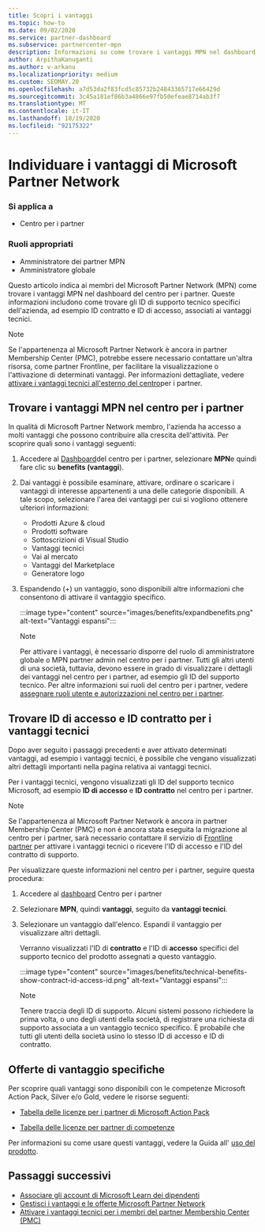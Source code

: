 ```yaml
---
title: Scopri i vantaggi
ms.topic: how-to
ms.date: 09/02/2020
ms.service: partner-dashboard
ms.subservice: partnercenter-mpn
description: Informazioni su come trovare i vantaggi MPN nel dashboard del centro per i partner. Sono incluse informazioni su come trovare l'ID di accesso e l'ID del contratto per i vantaggi tecnici.
author: ArpithaKanuganti
ms.author: v-arkanu
ms.localizationpriority: medium
ms.custom: SEOMAY.20
ms.openlocfilehash: a7d53da2f83fcd5c85732b24843365717e66429d
ms.sourcegitcommit: 3c45a181ef86b3a4866e97fb50efeae8714ab3f7
ms.translationtype: MT
ms.contentlocale: it-IT
ms.lasthandoff: 10/19/2020
ms.locfileid: "92175322"
---
```

# <a name="locate-your-microsoft-partner-network-benefits"></a>Individuare i vantaggi di Microsoft Partner Network 

### <a name="applies-to"></a>Si applica a

- Centro per i partner

### <a name="appropriate-roles"></a>Ruoli appropriati

- Amministratore dei partner MPN
- Amministratore globale

Questo articolo indica ai membri del Microsoft Partner Network (MPN) come trovare i vantaggi MPN nel dashboard del centro per i partner. Queste informazioni includono come trovare gli ID di supporto tecnico specifici dell'azienda, ad esempio ID contratto e ID di accesso, associati ai vantaggi tecnici.

>[!NOTE]
> Se l'appartenenza al Microsoft Partner Network è ancora in partner Membership Center (PMC), potrebbe essere necessario contattare un'altra risorsa, come partner Frontline, per facilitare la visualizzazione o l'attivazione di determinati vantaggi. Per informazioni dettagliate, vedere [attivare i vantaggi tecnici all'esterno del centro](partner-membership-center-tech-benefits-activate.md)per i partner.

## <a name="find-your-mpn-benefits-in-partner-center"></a>Trovare i vantaggi MPN nel centro per i partner

In qualità di Microsoft Partner Network membro, l'azienda ha accesso a molti vantaggi che possono contribuire alla crescita dell'attività. Per scoprire quali sono i vantaggi seguenti:

1. Accedere al [Dashboard](https://partner.microsoft.com/dashboard/home)del centro per i partner, selezionare **MPN**e quindi fare clic su **benefits (vantaggi**).

2. Dai vantaggi è possibile esaminare, attivare, ordinare o scaricare i vantaggi di interesse appartenenti a una delle categorie disponibili. A tale scopo, selezionare l'area dei vantaggi per cui si vogliono ottenere ulteriori informazioni:

   - Prodotti Azure & cloud
   - Prodotti software
   - Sottoscrizioni di Visual Studio
   - Vantaggi tecnici
   - Vai al mercato
   - Vantaggi del Marketplace
   - Generatore logo

3. Espandendo (+) un vantaggio, sono disponibili altre informazioni che consentono di attivare il vantaggio specifico.

   :::image type="content" source="images/benefits/expandbenefits.png" alt-text="Vantaggi espansi":::

   > [!NOTE]
   > Per attivare i vantaggi, è necessario disporre del ruolo di amministratore globale o MPN partner admin nel centro per i partner. Tutti gli altri utenti di una società, tuttavia, devono essere in grado di visualizzare i dettagli dei vantaggi nel centro per i partner, ad esempio gli ID del supporto tecnico. Per altre informazioni sui ruoli del centro per i partner, vedere [assegnare ruoli utente e autorizzazioni nel centro per i partner](permissions-overview.md).

## <a name="find-access-id-and-contract-id-for-technical-benefits"></a>Trovare ID di accesso e ID contratto per i vantaggi tecnici

Dopo aver seguito i passaggi precedenti e aver attivato determinati vantaggi, ad esempio i vantaggi tecnici, è possibile che vengano visualizzati altri dettagli importanti nella pagina relativa ai vantaggi tecnici.

Per i vantaggi tecnici, vengono visualizzati gli ID del supporto tecnico Microsoft, ad esempio **ID di accesso** e **ID contratto** nel centro per i partner.

>[!NOTE]
> Se l'appartenenza al Microsoft Partner Network è ancora in partner Membership Center (PMC) e non è ancora stata eseguita la migrazione al centro per i partner, sarà necessario contattare il servizio di [Frontline partner](partner-membership-center-tech-benefits-activate.md) per attivare i vantaggi tecnici o ricevere l'ID di accesso e l'ID del contratto di supporto.

 Per visualizzare queste informazioni nel centro per i partner, seguire questa procedura:

1. Accedere al [dashboard](https://partner.microsoft.com/dashboard/home) Centro per i partner

2. Selezionare **MPN**, quindi **vantaggi**, seguito da **vantaggi tecnici**.

3. Selezionare un vantaggio dall'elenco. Espandi il vantaggio per visualizzare altri dettagli. 

   Verranno visualizzati l'ID di **contratto** e l'ID di **accesso** specifici del supporto tecnico del prodotto assegnati a questo vantaggio.  

   :::image type="content" source="images/benefits/technical-benefits-show-contract-id-access-id.png" alt-text="Vantaggi espansi":::

   > [!NOTE]
   > Tenere traccia degli ID di supporto. Alcuni sistemi possono richiedere la prima volta, o uno degli utenti della società, di registrare una richiesta di supporto associata a un vantaggio tecnico specifico. È probabile che tutti gli utenti della società usino lo stesso ID di accesso e ID di contratto.

## <a name="specific-benefit-offers"></a>Offerte di vantaggio specifiche

Per scoprire quali vantaggi sono disponibili con le competenze Microsoft Action Pack, Silver e/o Gold, vedere le risorse seguenti:

- [Tabella delle licenze per i partner di Microsoft Action Pack](https://assetsprod.microsoft.com/mpn/MPN-MAPS-Software-IUR-License-Table.xlsx)

- [Tabella delle licenze per partner di competenze](https://assetsprod.microsoft.com/mpn-maps-software-iur-competency-license-table.docx)

Per informazioni su come usare questi vantaggi, vedere la Guida all' [uso del prodotto](https://assets.microsoft.com/MPN-MAPS-Product-Usage-Guide.pdf).

## <a name="next-steps"></a>Passaggi successivi

- [Associare gli account di Microsoft Learn dei dipendenti](ms-learn-associate.md)
- [Gestisci i vantaggi e le offerte Microsoft Partner Network](manage-your-partner-network-benefits.md)
- [Attivare i vantaggi tecnici per i membri del partner Membership Center (PMC)](partner-membership-center-tech-benefits-activate.md)